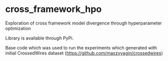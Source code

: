 # cross_framework_hpo
Exploration of cross framework model divergence through hyperparameter optimization

Library is available through PyPi.

Base code which was used to run the experiments which generated with initial CrossedWires dataset (https://github.com/maxzvyagin/crossedwires)
